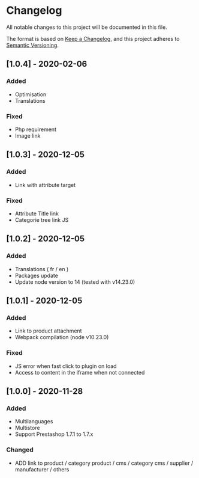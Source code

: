 # Changelog
All notable changes to this project will be documented in this file.

The format is based on [Keep a Changelog](https://keepachangelog.com/en/1.0.0/),
and this project adheres to [Semantic Versioning](https://semver.org/spec/v2.0.0.html).

## [1.0.4] - 2020-02-06

### Added
- Optimisation
- Translations

### Fixed
- Php requirement
- Image link

## [1.0.3] - 2020-12-05
### Added
- Link with attribute target

### Fixed
- Attribute Title link
- Categorie tree link JS

## [1.0.2] - 2020-12-05
### Added
- Translations ( fr / en )
- Packages update
- Update node version to 14 (tested with v14.23.0)

## [1.0.1] - 2020-12-05
### Added
- Link to product attachment
- Webpack compilation (node v10.23.0)

### Fixed
- JS error when fast click to plugin on load
- Access to content in the iframe when not connected

## [1.0.0] - 2020-11-28
### Added
- Multilanguages
- Multistore
- Support Prestashop 1.7.1 to 1.7.x

### Changed
- ADD link to product / category product / cms / category cms / supplier / manufacturer / others

